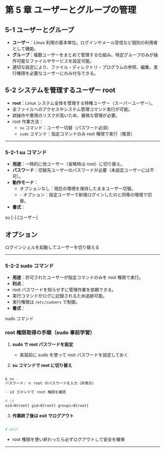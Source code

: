 # 第 5 章 ユーザーとグループの管理

## 5-1 ユーザーとグループ

- **ユーザー**：Linux 利用の基本単位。ログインやメール受信など個別の利用者として機能。
- **グループ**：複数ユーザーをまとめて管理する仕組み。特定グループのみが操作可能なファイルやサービスを設定可能。
- 適切な設定により、ファイル・ディレクトリ・プログラムの参照、編集、実行権限を必要なユーザーにのみ付与できる。

## 5-2 システムを管理するユーザー root

- **root**：Linux システム全体を管理する特権ユーザー（スーパーユーザー）。
- 全ファイルへのアクセスやシステム管理コマンド実行が可能。
- 誤操作や悪用のリスクが高いため、厳格な管理が必要。
- root 作業方法：
  - `su` コマンド：ユーザー切替（パスワード必須）
  - `sudo` コマンド：指定コマンドのみ root 権限で実行（推奨）

---

### 5-2-1 su コマンド

- **用途**：一時的に他ユーザー（省略時は root）に切り替え。
- **パスワード**：切替先ユーザーのパスワードが必要（未設定ユーザーには不可）。
- **動作モード**：
  - オプションなし：現在の環境を保持したままユーザー切替。
  - `-` オプション：指定ユーザーで新規ログインしたのと同等の環境で切替。
- **書式**：

su [-] [ユーザー]

## オプション

ログインシェルを起動してユーザーを切り替える

---

### 5-2-2 sudo コマンド

- **用途**：許可されたユーザーが指定コマンドのみを root 権限で実行。
- **利点**：
- root パスワードを知らせずに管理作業を依頼できる。
- 実行コマンドがログに記録されるため追跡可能。
- 実行権限は `/etc/sudoers` で制御。
- **書式**：

sudo コマンド

### root 権限取得の手順（sudo 事前学習）

1. **sudo で root パスワードを設定**

   - 実習前に sudo を使って root パスワードを設定しておく

2. **su コマンドで root に切り替え**

```bash

$ su -
パスワード: ※ root のパスワードを入力（非表示）

- id コマンドで root 権限を確認

# id
uid=0(root) gid=0(root) groups=0(root)

```

3. **作業終了後は exit でログアウト**

```bash

# exit

```

- root 権限を使い終わったら必ずログアウトして安全を確保

---

